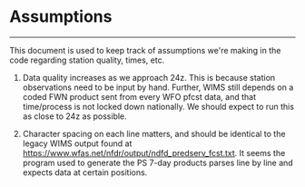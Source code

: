 # Assumptions
---
This document is used to keep track of assumptions we're making in the code
regarding station quality, times, etc.

1. Data quality increases as we approach 24z. This is because station observations
need to be input by hand. Further, WIMS still depends on a coded FWN product sent
from every WFO pfcst data, and that time/process is not locked down nationally.
We should expect to run this as close to 24z as possible.

2. Character spacing on each line matters, and should be identical to the legacy
WIMS output found at https://www.wfas.net/nfdr/output/ndfd_predserv_fcst.txt. It
seems the program used to generate the PS 7-day products parses line by line and
expects data at certain positions.
